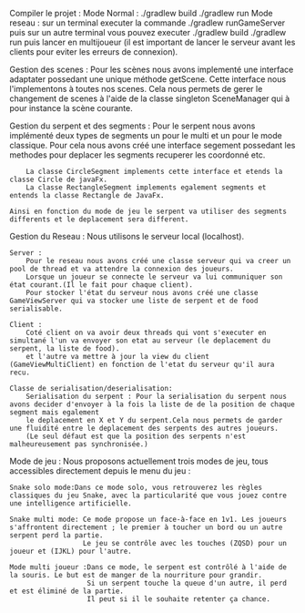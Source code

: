Compiler le projet :
        Mode Normal :   ./gradlew build
                        ./gradlew run
        Mode reseau : sur un terminal executer la commande ./gradlew runGameServer
                    puis sur un autre terminal vous pouvez executer ./gradlew build 
                                                                    ./gradlew run puis lancer en multijoueur 
                (il est important de lancer le serveur avant les clients pour eviter les erreurs de connexion).
                
                

Gestion des scenes :
    Pour les scènes nous avons implementé une interface adaptater possedant une unique méthode getScene.
    Cette interface nous l'implementons à toutes nos scenes.
    Cela nous permets de gerer le changement de scenes à l'aide de la classe singleton SceneManager qui à pour instance la scène courante.

Gestion du serpent et des segments :
    Pour le serpent nous avons implémenté deux types de segments un pour le multi et un pour le mode classique.
    Pour cela nous avons créé une interface segement possedant les methodes pour deplacer les segments recuperer les coordonné etc.
    
        La classe CircleSegment implements cette interface et etends la classe Circle de javaFx.
        La classe RectangleSegment implements egalement segments et entends la classe Rectangle de JavaFx.
    
    Ainsi en fonction du mode de jeu le serpent va utiliser des segments differents et le deplacement sera different.

Gestion du Reseau :
    Nous utilisons le serveur local (localhost).
    
    Server :
        Pour le reseau nous avons créé une classe serveur qui va creer un pool de thread et va attendre la connexion des joueurs.
        Lorsque un joueur se connecte le serveur va lui communiquer son état courant.(Il le fait pour chaque client).
        Pour stocker l'état du serveur nous avons créé une classe GameViewServer qui va stocker une liste de serpent et de food serialisable.
        
    Client :
        Coté client on va avoir deux threads qui vont s'executer en simultané l'un va envoyer son etat au serveur (le deplacement du serpent, la liste de food).
        et l'autre va mettre à jour la view du client (GameViewMultiClient) en fonction de l'etat du serveur qu'il aura recu.
    
    Classe de serialisation/deserialisation:
        Serialisation du serpent : Pour la serialisation du serpent nous avons decider d'envoyer à la fois la liste de de la position de chaque segment mais egalement 
        le deplacement en X et Y du serpent.Cela nous permets de garder une fluidité entre le deplacement des serpents des autres joueurs.
        (Le seul défaut est que la position des serpents n'est malheureusement pas synchronisée.) 

Mode de jeu :
    Nous proposons actuellement trois modes de jeu, tous accessibles directement depuis le menu du jeu :

    Snake solo mode:Dans ce mode solo, vous retrouverez les règles classiques du jeu Snake, avec la particularité que vous jouez contre une intelligence artificielle.
    
    Snake multi mode: Ce mode propose un face-à-face en 1v1. Les joueurs s'affrontent directement ; le premier à toucher un bord ou un autre serpent perd la partie. 
                      Le jeu se contrôle avec les touches (ZQSD) pour un joueur et (IJKL) pour l'autre.
    
    Mode multi joueur :Dans ce mode, le serpent est contrôlé à l'aide de la souris. Le but est de manger de la nourriture pour grandir. 
                       Si un serpent touche la queue d'un autre, il perd et est éliminé de la partie.
                       Il peut si il le souhaite retenter ça chance.
        
        
    
    